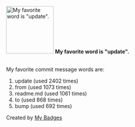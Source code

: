 <img src="https://github.com/my-badges/my-badges/blob/master/src/all-badges/favorite-word/favorite-word.png?raw=true" alt="My favorite word is &quot;update&quot;." title="My favorite word is &quot;update&quot;." width="128">
<strong>My favorite word is &quot;update&quot;.</strong>
<br><br>

My favorite commit message words are:

1. update (used 2402 times)
2. from (used 1073 times)
3. readme.md (used 1061 times)
4. to (used 868 times)
5. bump (used 692 times)


Created by <a href="https://github.com/my-badges/my-badges">My Badges</a>